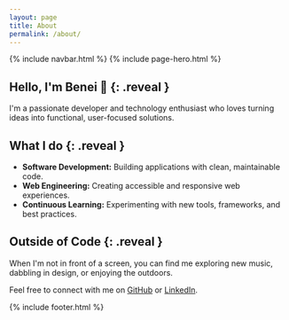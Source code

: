 ```yaml
---
layout: page
title: About
permalink: /about/
---
```


{% include navbar.html %}
{% include page-hero.html %}
<div class="page-content-container">

## Hello, I'm Benei 👋 {: .reveal }

I'm a passionate developer and technology enthusiast who loves turning ideas into functional, user-focused solutions.

## What I do {: .reveal }

- **Software Development:** Building applications with clean, maintainable code.
- **Web Engineering:** Creating accessible and responsive web experiences.
- **Continuous Learning:** Experimenting with new tools, frameworks, and best practices.

## Outside of Code {: .reveal }

When I'm not in front of a screen, you can find me exploring new music, dabbling in design, or enjoying the outdoors.

Feel free to connect with me on [GitHub](https://github.com/Benei) or [LinkedIn](https://linkedin.com/in/Benei).

<script src="{{ '/assets/js/nav-scroll.js' | relative_url }}" defer></script>
<script src="{{ '/assets/js/scroll-reveal.js' | relative_url }}" defer></script>
<script src="{{ '/assets/js/dark-mode.js' | relative_url }}" defer></script>

</div>

{% include footer.html %} 